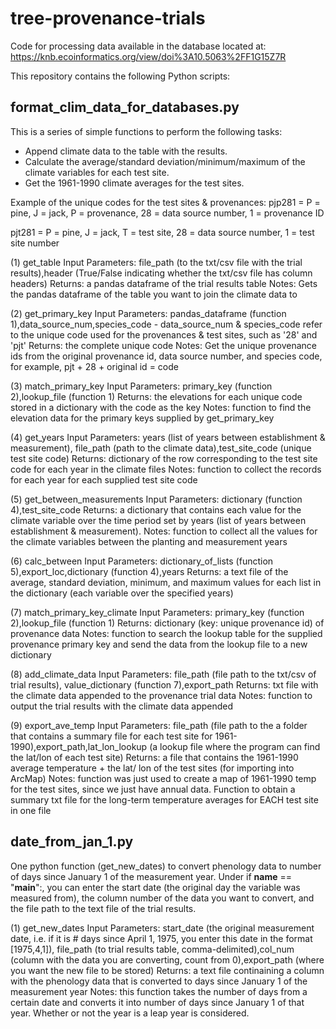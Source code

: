 # tree-provenance-trials
Code for processing data available in the database located at: https://knb.ecoinformatics.org/view/doi%3A10.5063%2FF1G15Z7R

This repository contains the following Python scripts: 

format_clim_data_for_databases.py
---------------------------------
This is a series of simple functions to perform the following tasks: 
- Append climate data to the table with the results. 
- Calculate the average/standard deviation/minimum/maximum of the climate variables 
for each test site. 
- Get the 1961-1990 climate averages for the test sites. 

Example of the unique codes for the test sites & provenances: 
pjp281 = P = pine, J = jack, P = provenance, 28 = data source number, 1 = provenance ID 

pjt281 = P = pine, J = jack, T = test site, 28 = data source number, 1 = test site number

(1) get_table
	Input Parameters: file_path (to the txt/csv file with the trial results),header
	(True/False indicating whether the txt/csv file has column headers) 
	Returns: a pandas dataframe of the trial results table
	Notes: Gets the pandas dataframe of the table you want to join the climate data to

(2) get_primary_key
	Input Parameters: pandas_dataframe (function 1),data_source_num,species_code
	- data_source_num & species_code refer to the unique code used for the 
	provenances & test sites, such as '28' and 'pjt' 
	Returns: the complete unique code 
	Notes: Get the unique provenance ids from the original provenance id, data source 
	number, and species code, for example, pjt + 28 + original id = code 

(3) match_primary_key
	Input Parameters: primary_key (function 2),lookup_file (function 1) 
	Returns: the elevations for each unique code stored in a dictionary with the code 
	as the key
	Notes: function to find the elevation data for the primary keys supplied by 
	get_primary_key

(4) get_years
	Input Parameters: years (list of years between establishment & measurement),
	file_path (path to the climate data),test_site_code (unique test site code)
	Returns: dictionary of the row corresponding to the test site code for each
	year in the climate files 
	Notes: function to collect the records for each year for each supplied test 
	site code

(5) get_between_measurements 
	Input Parameters: dictionary (function 4),test_site_code 
	Returns: a dictionary that contains each value for the climate variable 
	over the time period set by years (list of years between establishment &
	measurement). 
	Notes: function to collect all the values for the climate variables between 
	the planting and measurement years

(6) calc_between
	Input Parameters: dictionary_of_lists (function 5),export_loc,dictionary
	(function 4),years
	Returns: a text file of the average, standard deviation, minimum, and 
	maximum values for each list in the dictionary (each variable over the
	specified years) 

(7) match_primary_key_climate
	Input Parameters: primary_key (function 2),lookup_file (function 1)
	Returns: dictionary (key: unique provenance id) of provenance data 
	Notes: function to search the lookup table for the supplied provenance 
	primary key and send the data from the lookup file to a new dictionary

(8) add_climate_data
	Input Parameters: file_path (file path to the txt/csv of trial results),
	value_dictionary (function 7),export_path
	Returns: txt file with the climate data appended to the provenance trial 
	data 
	Notes: function to output the trial results with the climate data appended

(9) export_ave_temp
	Input Parameters: file_path (file path to the a folder that contains a summary
	file for each test site for 1961-1990),export_path,lat_lon_lookup (a lookup 
	file where the program can find the lat/lon of each test site)
	Returns: a file that contains the 1961-1990 average temperature + the lat/
	lon of the test sites (for importing into ArcMap)
	Notes: function was just used to create a map of 1961-1990 temp for the test
	sites, since we just have annual data. Function to obtain a summary txt file 
	for the long-term temperature averages for EACH test site in one file
	

date_from_jan_1.py
------------------
One python function (get_new_dates) to convert phenology data to number of days since 
January 1 of the measurement year. Under if __name__ == "__main__":, you can enter
the start date (the original day the variable was measured from), the column number of 
the data you want to convert, and the file path to the text file of the trial results. 

(1) get_new_dates
	Input Parameters: start_date (the original measurement date, i.e. if it is 
	# days since April 1, 1975, you enter this date in the format [1975,4,1]),
	file_path (to trial results table, comma-delimited),col_num (column with the 
	data you are converting, count from 0),export_path (where you want the new 
	file to be stored)
	Returns: a text file continaining a column with the phenology data that is 
	converted to days since January 1 of the measurement year
	Notes: this function takes the number of days from a certain date and converts 
	it into number of days since January 1 of that year. Whether or not the year 
	is a leap year is considered.
